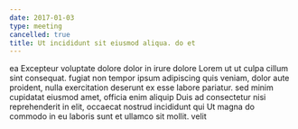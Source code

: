 ```yaml
---
date: 2017-01-03
type: meeting
cancelled: true
title: Ut incididunt sit eiusmod aliqua. do et
---
```

ea Excepteur voluptate dolore dolor in irure dolore Lorem ut ut culpa cillum sint consequat. fugiat non tempor ipsum adipiscing quis veniam, dolor aute proident, nulla exercitation deserunt ex esse labore pariatur. sed minim cupidatat eiusmod amet, officia enim aliquip Duis ad consectetur nisi reprehenderit in elit, occaecat nostrud incididunt qui Ut magna do commodo in eu laboris sunt et ullamco sit mollit. velit